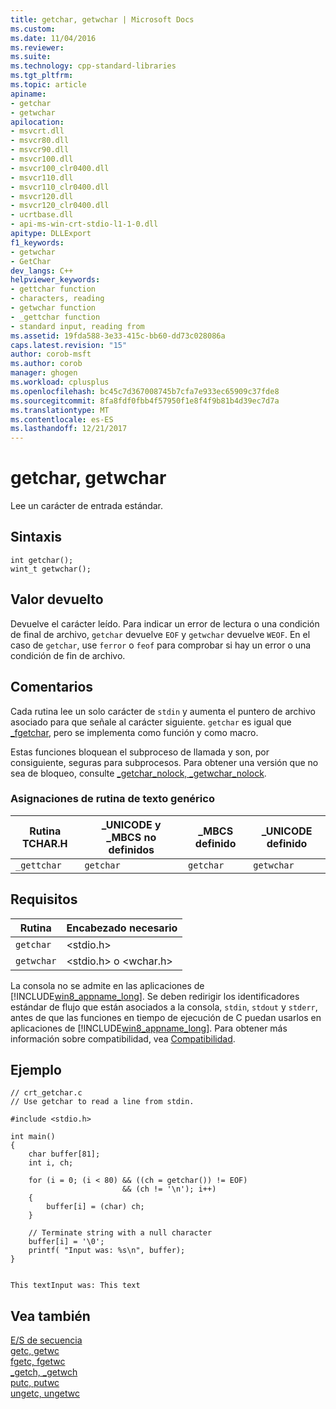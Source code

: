 ```yaml
---
title: getchar, getwchar | Microsoft Docs
ms.custom: 
ms.date: 11/04/2016
ms.reviewer: 
ms.suite: 
ms.technology: cpp-standard-libraries
ms.tgt_pltfrm: 
ms.topic: article
apiname:
- getchar
- getwchar
apilocation:
- msvcrt.dll
- msvcr80.dll
- msvcr90.dll
- msvcr100.dll
- msvcr100_clr0400.dll
- msvcr110.dll
- msvcr110_clr0400.dll
- msvcr120.dll
- msvcr120_clr0400.dll
- ucrtbase.dll
- api-ms-win-crt-stdio-l1-1-0.dll
apitype: DLLExport
f1_keywords:
- getwchar
- GetChar
dev_langs: C++
helpviewer_keywords:
- gettchar function
- characters, reading
- getwchar function
- _gettchar function
- standard input, reading from
ms.assetid: 19fda588-3e33-415c-bb60-dd73c028086a
caps.latest.revision: "15"
author: corob-msft
ms.author: corob
manager: ghogen
ms.workload: cplusplus
ms.openlocfilehash: bc45c7d367008745b7cfa7e933ec65909c37fde8
ms.sourcegitcommit: 8fa8fdf0fbb4f57950f1e8f4f9b81b4d39ec7d7a
ms.translationtype: MT
ms.contentlocale: es-ES
ms.lasthandoff: 12/21/2017
---
```

# <a name="getchar-getwchar"></a>getchar, getwchar
Lee un carácter de entrada estándar.  
  
## <a name="syntax"></a>Sintaxis  
  
```  
int getchar();  
wint_t getwchar();  
```  
  
## <a name="return-value"></a>Valor devuelto  
 Devuelve el carácter leído. Para indicar un error de lectura o una condición de final de archivo, `getchar` devuelve `EOF` y `getwchar` devuelve `WEOF`. En el caso de `getchar`, use `ferror` o `feof` para comprobar si hay un error o una condición de fin de archivo.  
  
## <a name="remarks"></a>Comentarios  
 Cada rutina lee un solo carácter de `stdin` y aumenta el puntero de archivo asociado para que señale al carácter siguiente. `getchar` es igual que [_fgetchar](../../c-runtime-library/reference/fgetc-fgetwc.md), pero se implementa como función y como macro.  
  
 Estas funciones bloquean el subproceso de llamada y son, por consiguiente, seguras para subprocesos. Para obtener una versión que no sea de bloqueo, consulte [_getchar_nolock, _getwchar_nolock](../../c-runtime-library/reference/getchar-nolock-getwchar-nolock.md).  
  
### <a name="generic-text-routine-mappings"></a>Asignaciones de rutina de texto genérico  
  
|Rutina TCHAR.H|_UNICODE y _MBCS no definidos|_MBCS definido|_UNICODE definido|  
|---------------------|------------------------------------|--------------------|-----------------------|  
|`_gettchar`|`getchar`|`getchar`|`getwchar`|  
  
## <a name="requirements"></a>Requisitos  
  
|Rutina|Encabezado necesario|  
|-------------|---------------------|  
|`getchar`|\<stdio.h>|  
|`getwchar`|\<stdio.h> o \<wchar.h>|  
  
 La consola no se admite en las aplicaciones de [!INCLUDE[win8_appname_long](../../build/includes/win8_appname_long_md.md)]. Se deben redirigir los identificadores estándar de flujo que están asociados a la consola, `stdin`, `stdout` y `stderr`, antes de que las funciones en tiempo de ejecución de C puedan usarlos en aplicaciones de [!INCLUDE[win8_appname_long](../../build/includes/win8_appname_long_md.md)]. Para obtener más información sobre compatibilidad, vea [Compatibilidad](../../c-runtime-library/compatibility.md).  
  
## <a name="example"></a>Ejemplo  
  
```  
// crt_getchar.c  
// Use getchar to read a line from stdin.  
  
#include <stdio.h>  
  
int main()  
{  
    char buffer[81];  
    int i, ch;  
  
    for (i = 0; (i < 80) && ((ch = getchar()) != EOF)  
                         && (ch != '\n'); i++)  
    {  
        buffer[i] = (char) ch;  
    }  
  
    // Terminate string with a null character   
    buffer[i] = '\0';  
    printf( "Input was: %s\n", buffer);  
}  
```  
  
```Output  
  
This textInput was: This text  
```  
  
## <a name="see-also"></a>Vea también  
 [E/S de secuencia](../../c-runtime-library/stream-i-o.md)   
 [getc, getwc](../../c-runtime-library/reference/getc-getwc.md)   
 [fgetc, fgetwc](../../c-runtime-library/reference/fgetc-fgetwc.md)   
 [_getch, _getwch](../../c-runtime-library/reference/getch-getwch.md)   
 [putc, putwc](../../c-runtime-library/reference/putc-putwc.md)   
 [ungetc, ungetwc](../../c-runtime-library/reference/ungetc-ungetwc.md)